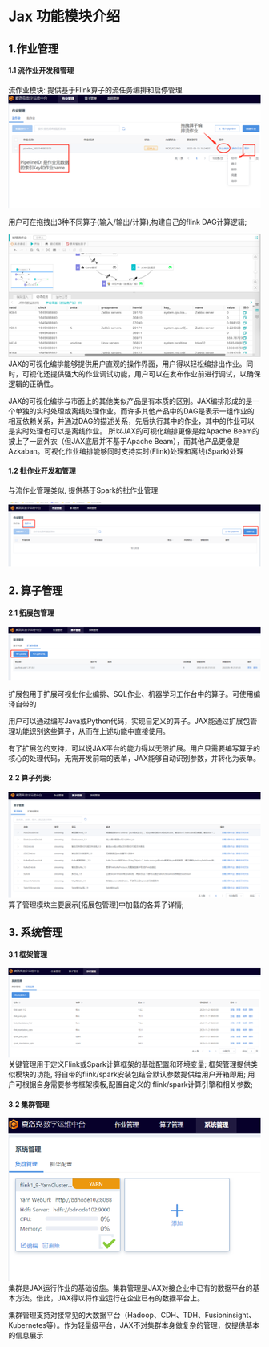 # Jax 功能模块介绍

## 1.作业管理

#### 1.1 流作业开发和管理

流作业模块: 提供基于Flink算子的流任务编排和启停管理
![流pipeline管理](images/流作业pipeline.png)

用户可在拖拽出3种不同算子(输入/输出/计算),构建自己的flink DAG计算逻辑;

![流算子编排](images/流作业拖拽编辑.png)
JAX的可视化编排能够提供用户直观的操作界面，用户得以轻松编排出作业。同时，可视化还提供强大的作业调试功能，用户可以在发布作业前进行调试，以确保逻辑的正确性。

JAX的可视化编排与市面上的其他类似产品是有本质的区别。JAX编排形成的是一个单独的实时处理或离线处理作业。而许多其他产品中的DAG是表示一组作业的相互依赖关系，并通过DAG的描述关系，先后执行其中的作业，其中的作业可以是实时处理也可以是离线作业。
所以JAX的可视化编排更像是给Apache Beam的披上了一层外衣（但JAX底层并不基于Apache Beam），而其他产品更像是Azkaban。可视化作业编排能够同时支持实时(Flink)处理和离线(Spark)处理


#### 1.2 批作业开发和管理

与流作业管理类似, 提供基于Spark的批作业管理

![批作业管理](images/批作业管理.png)




## 2. 算子管理

#### 2.1 拓展包管理
![拓展包管理](images/拓展包管理.png)

扩展包用于扩展可视化作业编排、SQL作业、机器学习工作台中的算子。可使用编译自带的 

用户可以通过编写Java或Python代码，实现自定义的算子。JAX能通过扩展包管理功能识别这些算子，从而在上述功能中直接使用。

有了扩展包的支持，可以说JAX平台的能力得以无限扩展。用户只需要编写算子的核心的处理代码，无需开发前端的表单，JAX能够自动识别参数，并转化为表单。


#### 2.2 算子列表: 

![算子管理](images/算子管理.png)
算子管理模块主要展示[拓展包管理]中加载的各算子详情; 



## 3. 系统管理

#### 3.1 框架管理

![框架管理](images/框架管理.png)
关键管理用于定义Flink或Spark计算框架的基础配置和环境变量; 
框架管理提供类似模块的功能, 将自带的flink/spark安装包结合默认参数提供给用户开箱即用; 
用户可根据自身需要参考框架模板,配置自定义的 flink/spark计算引擎和相关参数;


#### 3.2 集群管理
![集群管理](images/集群管理.png)
集群是JAX运行作业的基础设施。集群管理是JAX对接企业中已有的数据平台的基本方法。借此，JAX得以将作业运行在企业已有的数据平台上。

集群管理支持对接常见的大数据平台（Hadoop、CDH、TDH、Fusioninsight、Kubernetes等）。作为轻量级平台，JAX不对集群本身做复杂的管理，仅提供基本的信息展示





